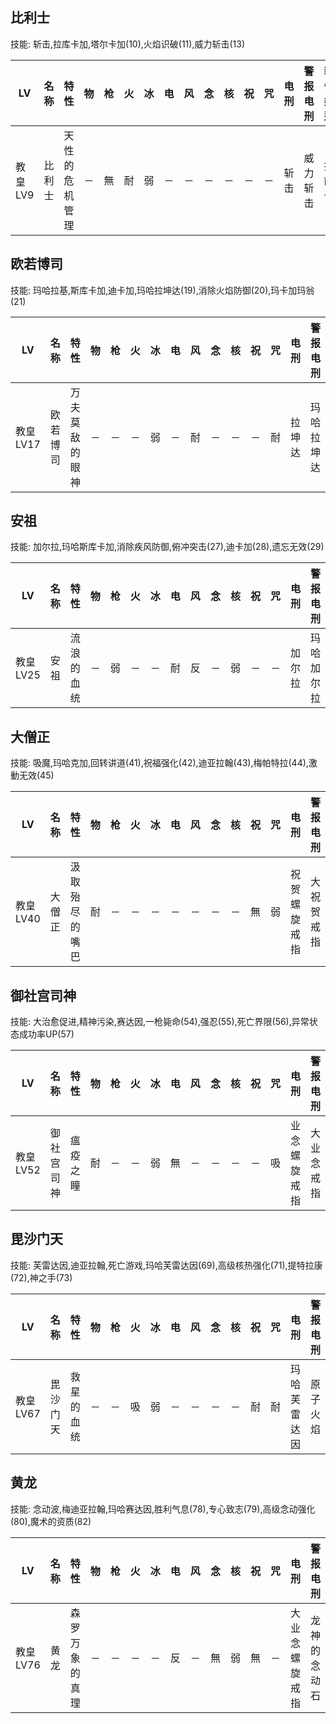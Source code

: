 ## 比利士

技能: 斩击,拉库卡加,塔尔卡加(10),火焰识破(11),威力斩击(13)

| LV   | 名称 | 特性 | 物   | 枪   | 火   | 冰   | 电   | 风   | 念   | 核   | 祝   | 咒   | 电刑 | 警报电刑 | 装备类型 |
| ---- | ---- | ---- | ---- | ---- | ---- | ---- | ---- | ---- | ---- | ---- | ---- | ---- | ---- | -------- | -------- |
|教皇LV9|比利士|天性的危机管理|－|無|耐|弱|－|－|－|－|－|－|斩击|威力斩击|技能卡|

## 欧若博司

技能: 玛哈拉基,斯库卡加,迪卡加,玛哈拉坤达(19),消除火焰防御(20),玛卡加玛翁(21)

| LV   | 名称 | 特性 | 物   | 枪   | 火   | 冰   | 电   | 风   | 念   | 核   | 祝   | 咒   | 电刑 | 警报电刑 | 装备类型 |
| ---- | ---- | ---- | ---- | ---- | ---- | ---- | ---- | ---- | ---- | ---- | ---- | ---- | ---- | -------- | -------- |
|教皇LV17|欧若博司|万夫莫敌的眼神|－|－|－|弱|－|耐|－|－|－|耐|拉坤达|玛哈拉坤达|技能卡|

## 安祖

技能: 加尔拉,玛哈斯库卡加,消除疾风防御,俯冲突击(27),迪卡加(28),遗忘无效(29)

| LV   | 名称 | 特性 | 物   | 枪   | 火   | 冰   | 电   | 风   | 念   | 核   | 祝   | 咒   | 电刑 | 警报电刑 | 装备类型 |
| ---- | ---- | ---- | ---- | ---- | ---- | ---- | ---- | ---- | ---- | ---- | ---- | ---- | ---- | -------- | -------- |
|教皇LV25|安祖|流浪的血统|－|弱|－|－|耐|反|－|弱|－|－|加尔拉|玛哈加尔拉|技能卡|

## 大僧正

技能: 吸魔,玛哈克加,回转讲道(41),祝福强化(42),迪亚拉翰(43),梅帕特拉(44),激動无效(45)

| LV   | 名称 | 特性 | 物   | 枪   | 火   | 冰   | 电   | 风   | 念   | 核   | 祝   | 咒   | 电刑 | 警报电刑 | 装备类型 |
| ---- | ---- | ---- | ---- | ---- | ---- | ---- | ---- | ---- | ---- | ---- | ---- | ---- | ---- | -------- | -------- |
|教皇LV40|大僧正|汲取殆尽的嘴巴|耐|－|－|－|－|－|－|－|無|弱|祝贺螺旋戒指|大祝贺戒指|饰品|

## 御社宫司神

技能: 大治愈促进,精神污染,赛达因,一枪毙命(54),强忍(55),死亡界限(56),异常状态成功率UP(57)

| LV   | 名称 | 特性 | 物   | 枪   | 火   | 冰   | 电   | 风   | 念   | 核   | 祝   | 咒   | 电刑 | 警报电刑 | 装备类型 |
| ---- | ---- | ---- | ---- | ---- | ---- | ---- | ---- | ---- | ---- | ---- | ---- | ---- | ---- | -------- | -------- |
|教皇LV52|御社宫司神|瘟疫之瞳|耐|－|－|弱|無|－|－|－|－|吸|业念螺旋戒指|大业念戒指|饰品|

## 毘沙门天

技能: 芙雷达因,迪亚拉翰,死亡游戏,玛哈芙雷达因(69),高级核热强化(71),提特拉康(72),神之手(73)

| LV   | 名称 | 特性 | 物   | 枪   | 火   | 冰   | 电   | 风   | 念   | 核   | 祝   | 咒   | 电刑 | 警报电刑 | 装备类型 |
| ---- | ---- | ---- | ---- | ---- | ---- | ---- | ---- | ---- | ---- | ---- | ---- | ---- | ---- | -------- | -------- |
|教皇LV67|毘沙门天|救星的血统|－|－|吸|弱|－|－|－|－|耐|耐|玛哈芙雷达因|原子火焰|技能卡|

## 黄龙

技能: 念动波,梅迪亚拉翰,玛哈赛达因,胜利气息(78),专心致志(79),高级念动强化(80),魔术的资质(82)

| LV   | 名称 | 特性 | 物   | 枪   | 火   | 冰   | 电   | 风   | 念   | 核   | 祝   | 咒   | 电刑 | 警报电刑 | 装备类型 |
| ---- | ---- | ---- | ---- | ---- | ---- | ---- | ---- | ---- | ---- | ---- | ---- | ---- | ---- | -------- | -------- |
|教皇LV76|黄龙|森罗万象的真理|－|－|－|－|反|－|無|弱|無|－|大业念螺旋戒指|龙神的念动石|饰品|

